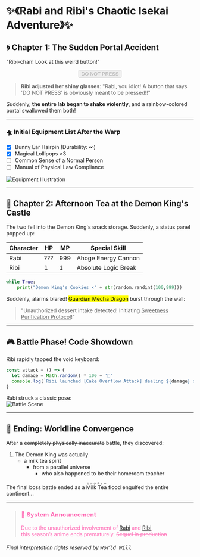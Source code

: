 # ✨《Rabi and Ribi's Chaotic Isekai Adventure》✨

## 🌀 Chapter 1: The Sudden Portal Accident

"Ribi-chan! Look at this weird button!"

<div style="text-align:center"><button disabled>DO NOT PRESS</button></div>

> **Ribi adjusted her shiny glasses**: "Rabi, you idiot! A button that says 'DO NOT PRESS' is obviously meant to be pressed!!"

Suddenly, **the entire lab began to shake violently**, and a rainbow-colored portal swallowed them both!

---

### 🛸 Initial Equipment List After the Warp

- [x] Bunny Ear Hairpin (Durability: ∞)
- [x] Magical Lollipops ×3
- [ ] Common Sense of a Normal Person
- [ ] Manual of Physical Law Compliance

![Equipment Illustration](https://placehold.co/600x400?text=Rabbit+Girl+Arsenal)

---

## 🤯 Chapter 2: Afternoon Tea at the Demon King's Castle

The two fell into the Demon King's snack storage. Suddenly, a status panel popped up:

| Character | HP  | MP  | Special Skill        |
| --------- | --- | --- | -------------------- |
| Rabi      | ??? | 999 | Ahoge Energy Cannon  |
| Ribi      | 1   | 1   | Absolute Logic Break |

```python
while True:
    print("Demon King's Cookies ×" + str(random.randint(100,999)))
```

Suddenly, alarms blared! <mark>Guardian Mecha Dragon</mark> burst through the wall:

> "Unauthorized dessert intake detected! Initiating <u>Sweetness Purification Protocol</u>!"

---

## 🎮 Battle Phase! Code Showdown

Ribi rapidly tapped the void keyboard:

```javascript
const attack = () => {
  let damage = Math.random() * 100 + '🍰'
  console.log(`Ribi launched [Cake Overflow Attack] dealing ${damage} damage!`)
}
```

Rabi struck a classic pose:  
![Battle Scene](https://placehold.co/800x600?text=Magical+Girl+Transformation)

---

## 🎉 Ending: Worldline Convergence

After a ~~completely physically inaccurate~~ battle, they discovered:

1. The Demon King was actually
   - a milk tea spirit
     - from a parallel universe
       - who also happened to be their homeroom teacher

The final boss battle ended as a <ruby>Milk Tea<rt>ミルクティー</rt></ruby> flood engulfed the entire continent...

---

<blockquote style="color: #ff69b4">
<h3>📢 System Announcement</h3>
Due to the unauthorized involvement of <a href="javascript:void(0)">Rabi</a> and <a href="javascript:void(0)">Ribi</a>,<br>
this season’s anime ends prematurely. <del>Sequel in production</del>
</blockquote>

###### Final interpretation rights reserved by <kbd>World Will</kbd>

